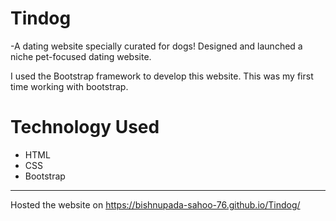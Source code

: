 # Tindog
-A dating website specially curated for dogs! Designed and launched a niche pet-focused dating website.
  
I used the Bootstrap framework to develop this website. This was my first time working with bootstrap.

# Technology Used
- HTML
- CSS
- Bootstrap

---

Hosted the website on https://bishnupada-sahoo-76.github.io/Tindog/

